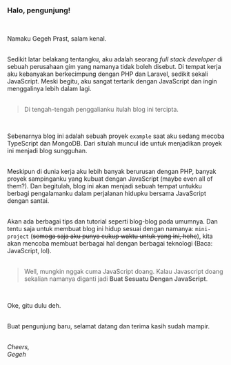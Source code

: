 ### Halo, pengunjung!
<br/>

Namaku Gegeh Prast, salam kenal. 
<br/><br/>

Sedikit latar belakang tentangku, aku adalah seorang *full stack developer* di sebuah perusahaan gim yang namanya tidak boleh disebut. Di tempat kerja aku kebanyakan berkecimpung dengan PHP dan Laravel, sedikit sekali JavaScript. Meski begitu, aku sangat tertarik dengan JavaScript dan ingin menggalinya lebih dalam lagi.
<br/><br/>

> Di tengah-tengah penggalianku itulah blog ini tercipta.

<br/>

Sebenarnya blog ini adalah sebuah proyek `example` saat aku sedang mecoba TypeScript dan MongoDB. Dari situlah muncul ide untuk menjadikan proyek ini menjadi blog sungguhan.
<br/><br/>

Meskipun di dunia kerja aku lebih banyak berurusan dengan PHP, banyak proyek sampinganku yang kubuat dengan JavaScript (maybe even all of them?). Dan begitulah, blog ini akan menjadi sebuah tempat untukku berbagi pengalamanku dalam perjalanan hidupku bersama JavaScript dengan santai. 
<br/><br/>

Akan ada berbagai tips dan tutorial seperti blog-blog pada umumnya. Dan tentu saja untuk membuat blog ini hidup sesuai dengan namanya: `mini-project` (~~semoga saja aku punya cukup waktu untuk yang ini, hehe~~), kita akan mencoba membuat berbagai hal dengan berbagai teknologi (Baca: JavaScript, lol).
<br/><br/>

> Well, mungkin nggak cuma JavaScript doang. Kalau Javascript doang sekalian namanya diganti jadi **Buat Sesuatu Dengan JavaScript**.

<br/>

Oke, gitu dulu deh. 
<br/><br/>

Buat pengunjung baru, selamat datang dan terima kasih sudah mampir.
<br/><br/>

*Cheers,*  
*Gegeh*
